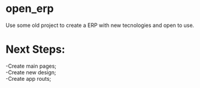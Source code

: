 # open_erp

Use some old project to create a ERP with new tecnologies and open to use.

# Next Steps:

-Create main pages;<br/>
-Create new design;<br/>
-Create app routs;
